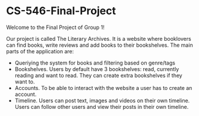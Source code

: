 # CS-546-Final-Project

Welcome to the Final Project of Group 1! 

Our project is called The Literary Archives. It is a website where booklovers can find books, write reviews and add books to their bookshelves. 
The main parts of the application are:
- Queriying the system for books and filtering based on genre/tags
- Bookshelves. Users by default have 3 bookshelves: read, currently reading and want to read. They can create extra bookshelves if they want to. 
- Accounts. To be able to interact with the website a user has to create an account. 
- Timeline. Users can post text, images and videos on their own timeline. Users can follow other users and view their posts in their own timeline. 
